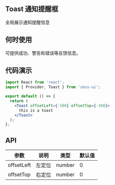 ## Toast 通知提醒框

全局展示通知提醒信息

## 何时使用

可提供成功、警告和错误等反馈信息。

## 代码演示

```jsx
import React from 'react';
import { Provider, Toast } from 'zeus-ui';

export default () => {
  return (
    <Toast offsetLeft={-500} offsetTop={-300}>
      this is a toast
    </Toast>
  );
};
```

## API

| 参数       | 说明   | 类型   | 默认值 |
| ---------- | ------ | ------ | ------ |
| offsetLeft | 左定位 | number | 0      |
| offsetTop  | 右定位 | number | 0      |
